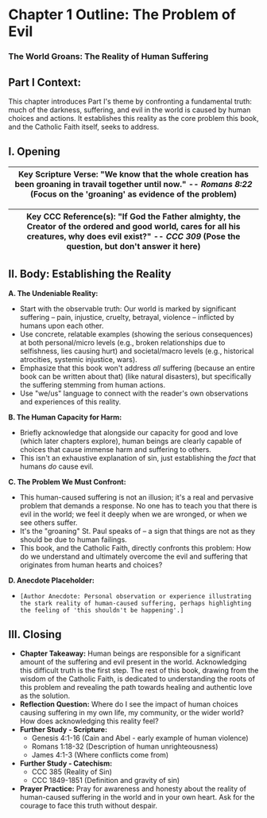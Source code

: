 # Chapter 1 Outline: The Problem of Evil

### The World Groans: The Reality of Human Suffering


## Part I Context:
This chapter introduces Part I's theme by confronting a fundamental truth: much of the darkness, suffering, and evil in the world is caused by human choices and actions. It establishes this reality as the core problem this book, and the Catholic Faith itself, seeks to address.

## I. Opening

| **Key Scripture Verse**: "We know that the whole creation has been groaning in travail together until now." -- _Romans 8:22_ (Focus on the 'groaning' as evidence of the problem) |
| --- |

| **Key CCC Reference(s)**: "If God the Father almighty, the Creator of the ordered and good world, cares for all his creatures, why does evil exist?" -- _CCC 309_ (Pose the question, but don't answer it here) |
| --- |

## II. Body: Establishing the Reality

**A. The Undeniable Reality:**
*   Start with the observable truth: Our world is marked by significant suffering – pain, injustice, cruelty, betrayal, violence – inflicted by humans upon each other.
*   Use concrete, relatable examples (showing the serious consequences) at both personal/micro levels (e.g., broken relationships due to selfishness, lies causing hurt) and societal/macro levels (e.g., historical atrocities, systemic injustice, wars).
*   Emphasize that this book won't address *all* suffering (because an entire book can be written about that) (like natural disasters), but specifically the suffering stemming from human actions.
*   Use "we/us" language to connect with the reader's own observations and experiences of this reality.

**B. The Human Capacity for Harm:**
*   Briefly acknowledge that alongside our capacity for good and love (which later chapters explore), human beings are clearly capable of choices that cause immense harm and suffering to others.
*   This isn't an exhaustive explanation of sin, just establishing the *fact* that humans *do* cause evil.

**C. The Problem We Must Confront:**
*   This human-caused suffering is not an illusion; it's a real and pervasive problem that demands a response. No one has to teach you that there is evil in the world; we feel it deeply when we are wronged, or when we see others suffer.
*   It's the "groaning" St. Paul speaks of – a sign that things are not as they should be due to human failings.
*   This book, and the Catholic Faith, directly confronts this problem: How do we understand and ultimately overcome the evil and suffering that originates from human hearts and choices?

**D. Anecdote Placeholder:**
*   `[Author Anecdote: Personal observation or experience illustrating the stark reality of human-caused suffering, perhaps highlighting the feeling of 'this shouldn't be happening'.]`

## III. Closing

*   **Chapter Takeaway:** Human beings are responsible for a significant amount of the suffering and evil present in the world. Acknowledging this difficult truth is the first step. The rest of this book, drawing from the wisdom of the Catholic Faith, is dedicated to understanding the roots of this problem and revealing the path towards healing and authentic love as the solution.
*   **Reflection Question:** Where do I see the impact of human choices causing suffering in my own life, my community, or the wider world? How does acknowledging this reality feel?
*   **Further Study - Scripture:**
    *   Genesis 4:1-16 (Cain and Abel - early example of human violence)
    *   Romans 1:18-32 (Description of human unrighteousness)
    *   James 4:1-3 (Where conflicts come from)
*   **Further Study - Catechism:**
    *   CCC 385 (Reality of Sin)
    *   CCC 1849-1851 (Definition and gravity of sin)
*   **Prayer Practice:** Pray for awareness and honesty about the reality of human-caused suffering in the world and in your own heart. Ask for the courage to face this truth without despair.
